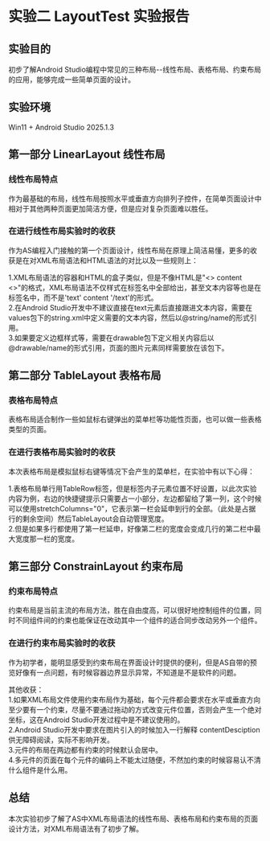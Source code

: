 # 实验二 LayoutTest 实验报告

## 实验目的

初步了解Android Studio编程中常见的三种布局--线性布局、表格布局、约束布局的应用，能够完成一些简单页面的设计。

## 实验环境

Win11 + Android Studio 2025.1.3

## 第一部分 LinearLayout 线性布局

### 线性布局特点

作为最基础的布局，线性布局按照水平或垂直方向排列子控件，在简单页面设计中相对于其他两种页面更加简洁方便，但是应对复杂页面难以胜任。

### 在进行线性布局实验时的收获

作为AS编程入门接触的第一个页面设计，线性布局在原理上简洁易懂，更多的收获是在对XML布局语法和HTML语法的对比以及一些规则上：       

1.XML布局语法的容器和HTML的盒子类似，但是不像HTML是"<> content <>"的格式，XML布局语法不仅样式在标签名中全部给出，甚至文本内容等也是在标签名中，而不是'text' content '/text'的形式。               
2.在Android Studio开发中不建议直接在text元素后直接跟进文本内容，需要在values包下的string.xml中定义需要的文本内容，然后以@string/name的形式引用。      
3.如果要定义边框样式等，需要在drawable包下定义相关内容后以@drawable/name的形式引用，页面的图片元素同样需要放在该包下。    

## 第二部分 TableLayout 表格布局

### 表格布局特点

表格布局适合制作一些如鼠标右键弹出的菜单栏等功能性页面，也可以做一些表格类型的页面。

### 在进行表格布局实验时的收获

本次表格布局是模拟鼠标右键等情况下会产生的菜单栏，在实验中有以下心得：

1.表格布局单行用TableRow标签，但是标签内子元素位置不好设置，以此次实验内容为例，右边的快捷键提示只需要占一小部分，左边都留给了第一列，这个时候可以使用stretchColumns="0"，它表示第一栏会延申到行的全部。（此处是占据行的剩余空间）然后TableLayout会自动管理宽度。    
2.但是如果多行都使用了第一栏延申，好像第二栏的宽度会变成几行的第二栏中最大宽度那一栏的宽度。  

## 第三部分 ConstrainLayout 约束布局

### 约束布局特点

约束布局是当前主流的布局方法，胜在自由度高，可以很好地控制组件的位置，同时不同组件间的约束也能保证在改动其中一个组件的适合同步改动另外一个组件。

### 在进行约束布局实验时的收获

作为初学者，能明显感受到约束布局在界面设计时提供的便利，但是AS自带的预览好像有一点问题，有时候容器边界显示异常，不知道是不是软件的问题。   

其他收获：                                                   
1.如果XML布局文件使用约束布局作为基础，每个元件都会要求在水平或垂直方向至少要有一个约束，尽量不要通过拖动的方式改变元件位置，否则会产生一个绝对坐标，这在Android Studio开发过程中是不建议使用的。    
2.Android Studio开发中要求在图片引入的时候加入一行解释 contentDesciption 供无障碍阅读，实际不影响开发。    
3.元件的布局在两边都有约束的时候默认会居中。   
4.多元件的页面在每个元件的编码上不能太过随便，不然加约束的时候容易认不清什么组件是什么用。

## 总结

本次实验初步了解了AS中XML布局语法的线性布局、表格布局和约束布局的页面设计方法，对XML布局语法有了初步了解。
